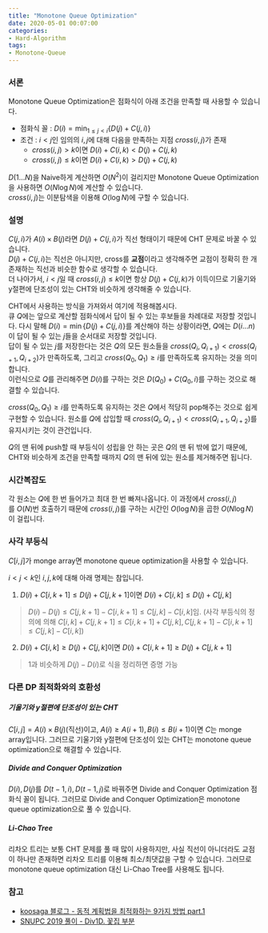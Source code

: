 ```yaml
---
title: "Monotone Queue Optimization"
date: 2020-05-01 00:07:00
categories:
- Hard-Algorithm
tags:
- Monotone-Queue
---
```


### 서론
Monotone Queue Optimization은 점화식이 아래 조건을 만족할 때 사용할 수 있습니다.
* 점화식 꼴 : $\displaystyle D(i) = \min_{1 ≤ j < i}\{D(j) + C(j, i)\}$
* 조건 : $i < j$인 임의의 $i, j$에 대해 다음을 만족하는 지점 $cross(i, j)$가 존재
  * $cross(i, j) > k$이면 $D(i) + C(i, k) < D(j) + C(j, k)$
  * $cross(i, j) ≤ k$이면 $D(i) + C(i, k) > D(j) + C(j, k)$

$D(1 \dots N)$을 Naive하게 계산하면 $O(N^2)$이 걸리지만 Monotone Queue Optimization을 사용하면 $O(N \log N)$에 계산할 수 있습니다.<br>
$cross(i, j)$는 이분탐색을 이용해 $O(\log N)$에 구할 수 있습니다.

### 설명
$C(j, i)$가 $A(i) \times B(j)$라면 $D(j) + C(j, i)$가 직선 형태이기 때문에 CHT 문제로 바꿀 수 있습니다.<br>
$D(j) + C(j, i)$는 직선은 아니지만, cross를 <b>교점</b>이라고 생각해주면 교점이 정확히 한 개 존재하는 직선과 비슷한 함수로 생각할 수 있습니다.<Br>
더 나아가서, $i < j$일 때 $cross(i, j) ≤ k$이면 항상 $D(j) + C(j, k)$가 이득이므로 기울기와 y절편에 단조성이 있는 CHT와 비슷하게 생각해줄 수 있습니다.

CHT에서 사용하는 방식을 가져와서 여기에 적용해봅시다.<br>
큐 $Q$에는 앞으로 계산할 점화식에서 답이 될 수 있는 후보들을 차례대로 저장할 것입니다. 다시 말해 $\displaystyle D(i) = \min\{D(j) + C(j, i)\}$를 계산해야 하는 상황이라면, $Q$에는 $D(i \dots n)$이 답이 될 수 있는 $j$들을 순서대로 저장할 것입니다.<br>
답이 될 수 있는 $j$를 저장한다는 것은 $Q$의 모든 원소들을 $cross(Q_i, Q_{i+1}) < cross(Q_{i+1}, Q_{i+2})$가 만족하도록, 그리고 $cross(Q_0, Q_1) ≥ i$를 만족하도록 유지하는 것을 의미합니다.<br>
이런식으로 $Q$를 관리해주면 $D(i)$를 구하는 것은 $D(Q_0) + C(Q_0, i)$를 구하는 것으로 해결할 수 있습니다.

$cross(Q_0, Q_1) ≥ i$를 만족하도록 유지하는 것은 $Q$에서 적당히 pop해주는 것으로 쉽게 구현할 수 있습니다. 원소를 $Q$에 삽입할 때 $cross(Q_i, Q_{i+1}) < cross(Q_{i+1}, Q_{i+2})$를 유지시키는 것이 관건입니다.

$Q$의 맨 뒤에 push할 때 부등식이 성립을 안 하는 곳은 $Q$의 맨 뒤 밖에 없기 때문에, CHT와 비슷하게 조건을 만족할 때까지 $Q$의 맨 뒤에 있는 원소를 제거해주면 됩니다.

### 시간복잡도
각 원소는 $Q$에 한 번 들어가고 최대 한 번 빠져나옵니다. 이 과정에서 $cross(i, j)$를 $O(N)$번 호출하기 때문에 $cross(i, j)$를 구하는 시간인 $O(\log N)$을 곱한 $O(N \log N)$이 걸립니다.

### 사각 부등식
$C[i, j]$가 monge array면 monotone queue optimization을 사용할 수 있습니다.

$i < j < k$인 $i,j,k$에 대해 아래 명제는 참입니다.
1. $D(i) + C[i, k+1] ≤ D(j) + C[j, k+1]$이면 $D(i) + C[i, k] ≤ D(j) + C[j, k]$
> $D(i) - D(j) ≤ C[j, k+1] - C[i, k+1] ≤ C[j, k] - C[i, k]$임. (사각 부등식의 정의에 의해 $C[i, k] + C[j, k+1] ≤ C[i, k+1] + C[j, k], C[j, k+1] - C[i, k+1] ≤ C[j, k] - C[i, k]$)

2. $D(i) + C[i, k] ≥ D(j) + C[j, k]$이면 $D(i) + C[i, k+1] ≥ D(j) + C[j, k+1]$
> 1과 비슷하게 $D(j) - D(i)$로 식을 정리하면 증명 가능

### 다른 DP 최적화와의 호환성
##### 기울기와 y절편에 단조성이 있는 CHT
$C[i, j] = A(i) \times B(j)$(직선)이고, $A(i) ≥ A(i+1), B(i) ≤ B(i+1)$이면 $C$는 monge array입니다. 그러므로 기울기와 y절편에 단조성이 있는 CHT는 monotone queue optimization으로 해결할 수 있습니다.

##### Divide and Conquer Optimization
$D(i), D(j)$를 $D(t-1, i), D(t-1, j)$로 바꿔주면 Divide and Conquer Optimization 점화식 꼴이 됩니다. 그러므로 Divide and Conquer Optimization은 monotone queue optimization으로 풀 수 있습니다.

##### Li-Chao Tree
리차오 트리는 보통 CHT 문제를 풀 때 많이 사용하지만, 사실 직선이 아니더라도 교점이 하나만 존재하면 리차오 트리를 이용해 최소/최댓값을 구할 수 있습니다. 그러므로 monotone queue optimization 대신 Li-Chao Tree를 사용해도 됩니다.

### 참고
* [koosaga 블로그 - 동적 계획법을 최적화하는 9가지 방법 part.1](https://koosaga.com/242)
* [SNUPC 2019 풀이 - Div1D. 꽃집 부분](https://snups.snucse.org/snupc2019/slide.pdf)
